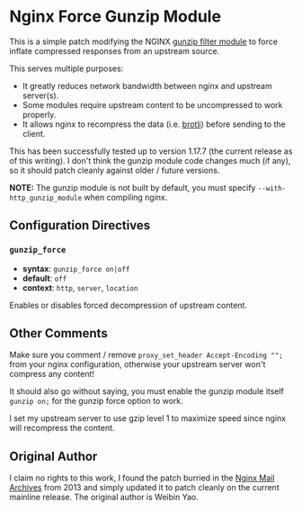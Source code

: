# Nginx Force Gunzip Module
This is a simple patch modifying the NGINX [gunzip filter module](http://nginx.org/en/docs/http/ngx_http_gunzip_module.html "gunzip filter module") to force inflate compressed responses from an upstream source.

This serves multiple purposes:
- It greatly reduces network bandwidth between nginx and upstream server(s).
- Some modules require upstream content to be uncompressed to work properly.
- It allows nginx to recompress the data (i.e. [brotli](https://github.com/google/ngx_brotli "brotli")) before sending to the client.

This has been successfully tested up to version 1.17.7 (the current release as of this writing). I don't think the gunzip module code changes much (if any), so it should patch cleanly against older / future versions.

**NOTE:** The gunzip module is not built by default, you must specify `--with-http_gunzip_module` when compiling nginx.

## Configuration Directives

### `gunzip_force`
- **syntax**: `gunzip_force on|off`
- **default**: `off`
- **context**: `http`, `server`, `location`

Enables or disables forced decompression of upstream content.

## Other Comments
Make sure you comment / remove `proxy_set_header Accept-Encoding "";` from your nginx configuration, otherwise your upstream server won't compress any content!

It should also go without saying, you must enable the gunzip module itself `gunzip on;` for the gunzip force option to work.

I set my upstream server to use gzip level 1 to maximize speed since nginx will recompress the content.

## Original Author
I claim no rights to this work, I found the patch burried in the [Nginx Mail Archives](http://mailman.nginx.org/pipermail/nginx-devel/2013-January/003276.html "Nginx Mail Archives") from 2013 and simply updated it to patch cleanly on the current mainline release. The original author is Weibin Yao.
